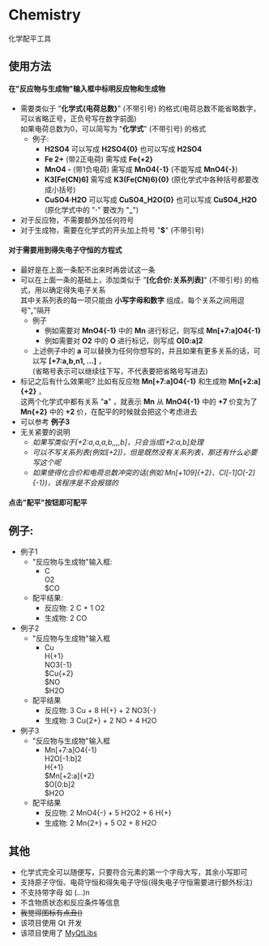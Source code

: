 # Chemistry  
 化学配平工具  
 
## 使用方法  

#### 在"反应物与生成物"输入框中标明反应物和生成物
- 需要类似于 "**化学式\{电荷总数}**" \(不带引号) 的格式\(电荷总数不能省略数字，可以省略正号，正负号写在数字前面)  
如果电荷总数为0，可以简写为 "**化学式**" \(不带引号) 的格式
    - 例子:
        - **H2SO4** 可以写成 **H2SO4\{0}** 也可以写成 **H2SO4**
        - **Fe 2+** (带2正电荷) 需写成 **Fe\{+2}**
        - **MnO4 -** (带1负电荷) 需写成 **MnO4\{-1}** (不能写成 **MnO4\{-}**)
		- **K3\[Fe\(CN)6]** 需写成 **K3\(Fe\(CN)6)\{0}** (原化学式中各种括号都要改成小括号)
		- **CuSO4·H2O** 可以写成 **CuSO4_H2O\{0}** 也可以写成 **CuSO4_H2O** (原化学式中的 "**·**" 要改为 "**_**")
- 对于反应物，不需要额外加任何符号
- 对于生成物，需要在化学式的开头加上符号 "**$**" (不带引号)

#### 对于需要用到得失电子守恒的方程式
- 最好是在上面一条配不出来时再尝试这一条
- 可以在上面一条的基础上，添加类似于 "**\[化合价:关系列表]**" \(不带引号) 的格式，用以确定得失电子关系  
其中关系列表的每一项只能由 **小写字母和数字** 组成，每个关系之间用逗号"**,**"隔开
	- 例子
		- 例如需要对 **MnO4\{-1}** 中的 **Mn** 进行标记，则写成 **Mn\[+7:a]O4\{-1}**
		- 例如需要对 **O2** 中的 **O** 进行标记，则写成 **O\[0:a]2**
	- 上述例子中的 **a** 可以替换为任何你想写的，并且如果有更多关系的话，可以写 **\[+7:a,b,n1, ...]** ，  
	\(省略号表示可以继续往下写，不代表要把省略号写进去)
- 标记之后有什么效果呢? 比如有反应物 **Mn\[+7:a]O4\{-1}** 和生成物 **Mn\[+2:a]\{+2}** ，  
这两个化学式中都有关系 "**a**" ，就表示 **Mn** 从 **MnO4\{-1}** 中的 **+7** 价变为了 **Mn\{+2}** 中的 **+2** 价，在配平的时候就会把这个考虑进去
- 可以参考 **例子3**
- 无关紧要的说明
	- *如果写类似于\[+2:a,a,a,b,,,,b]，只会当成\[+2:a,b]处理*
	- *可以不写关系列表\(例如\[+2])，但是既然没有关系列表，那还有什么必要写这个呢*
	- *如果使得化合价和电荷总数冲突的话\(例如 Mn\[+109]\{+2}、Cl\[-1]O\[-2]\{-1})，该程序是不会报错的*
	
#### 点击"配平"按钮即可配平
  
## 例子:
- 例子1
    - "反应物与生成物"输入框:
        - C  
        O2  
        $CO
    - 配平结果:
        - 反应物: 2 C + 1 O2
        - 生成物: 2 CO
- 例子2
    - "反应物与生成物"输入框
        - Cu  
        H\{+1}  
        NO3\{-1}  
        $Cu\{+2}  
        $NO  
        $H2O
    - 配平结果
        - 反应物: 3 Cu + 8 H{+} + 2 NO3\{-}
		- 生成物: 3 Cu\{2+} + 2 NO + 4 H2O
- 例子3
	- "反应物与生成物"输入框
		- Mn\[+7:a]O4\{-1}  
		H2O\[-1:b]2  
		H\{+1}  
		$Mn\[+2:a]\{+2}  
		$O\[0:b]2  
		$H2O
	- 配平结果
		- 反应物: 2 MnO4\{-} + 5 H2O2 + 6 H\{+}
		- 生成物: 2 Mn\{2+} + 5 O2 + 8 H2O
  
## 其他
- 化学式完全可以随便写，只要符合元素的第一个字母大写，其余小写即可
- 支持原子守恒、电荷守恒和得失电子守恒(得失电子守恒需要进行额外标注)
- 不支持带字母 如 \(...)n
- 不含物质状态和反应条件等信息
- ~~我觉得图标有点丑()~~
- 该项目使用 Qt 开发  
- 该项目使用了 [MyQtLibs](https://github.com/jkjkil4/MyQtLibs)

